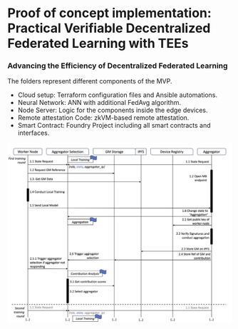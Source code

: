# Proof of concept implementation: Practical Verifiable Decentralized Federated Learning with TEEs

### Advancing the Efficiency of Decentralized Federated Learning

The folders represent different components of the MVP.

- Cloud setup: Terraform configuration files and Ansible automations.
- Neural Network: ANN with additional FedAvg algorithm.
- Node Server: Logic for the components inside the edge devices.
- Remote attestation Code: zkVM-based remote attestation.
- Smart Contract: Foundry Project including all smart contracts and interfaces.

![Decentralized Federated Learning](./node_server/arch/operational_flow.jpg "Operational Flow")

